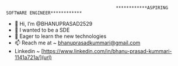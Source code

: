                                               ************ASPIRING SOFTWARE ENGINEER************
- 👋 Hi, I’m @BHANUPRASAD2529
- 👀 I wanted to be a SDE 
- 🌱 Eager to learn the new technologies
- 📫 Reach me at ~ [bhanuprasadkummari@gmail.com](url)
- Linkedin ~ [https://www.linkedin.com/in/bhanu-prasad-kummari-1141a721a/](url)

<!---
BHANUPRASAD2529/BHANUPRASAD2529 is a ✨ special ✨ repository because its `README.md` (this file) appears on your GitHub profile.
You can click the Preview link to take a look at your changes.
--->
